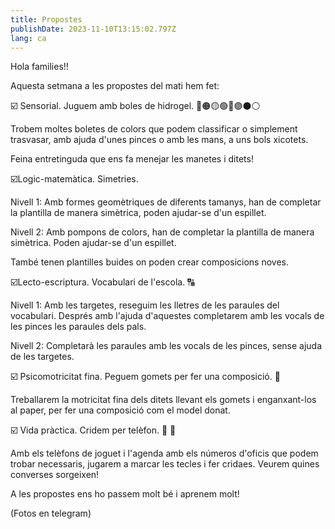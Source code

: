 ```yaml
---
title: Propostes
publishDate: 2023-11-10T13:15:02.797Z
lang: ca
---
```

Hola families!! 



Aquesta setmana a les propostes del mati hem fet:



☑️ Sensorial. Juguem amb boles de hidrogel. 🔴🟠🟡🟢🔵🟣⚫️⚪️



Trobem moltes boletes de colors que podem classificar o simplement trasvasar, amb ajuda d'unes pinces o amb les mans, a uns bols xicotets. 



Feina entretinguda que ens fa menejar les manetes i ditets! 



☑️Logic-matemàtica. Simetries.



Nivell 1: Amb formes geomètriques de diferents tamanys, han de completar la plantilla de manera simètrica, poden ajudar-se d'un espillet.



Nivell 2: Amb pompons de colors, han de completar la plantilla de manera simètrica. Poden ajudar-se d'un espillet. 



També tenen plantilles buides on poden crear composicions noves.



☑️Lecto-escriptura. Vocabulari de l'escola. 🔠



Nivell 1: Amb les targetes, reseguim les lletres de les paraules del vocabulari. Després amb l'ajuda d'aquestes completarem amb les vocals de les pinces les paraules dels pals.



Nivell 2: Completarà les paraules amb les vocals de les pinces, sense ajuda de les targetes.



☑️ Psicomotricitat fina. Peguem gomets per fer una composició. 🍂



Treballarem la motricitat fina dels ditets llevant els gomets i enganxant-los al paper, per fer una composició com el model donat.



☑️ Vida pràctica. Cridem per telèfon. 📱 📲



Amb els telèfons de joguet i l'agenda amb els números d'oficis que podem trobar necessaris, jugarem a marcar les tecles i fer cridaes. Veurem quines converses sorgeixen!



A les propostes ens ho passem molt bé i aprenem molt!



(Fotos en telegram)